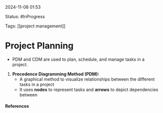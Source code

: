 
2024-11-08 01:53

Status: #InProgress

Tags: [[project management]]

# Project Planning
- PDM and CDM are used to plan, schedule, and manage tasks in a project.

1. **Precedence Diagramming Method (PDM):**
	- A graphical method to visualize relationships between the different tasks in a project
	- It uses **nodes** to represent tasks and **arrows** to depict dependencies between 




#### References
